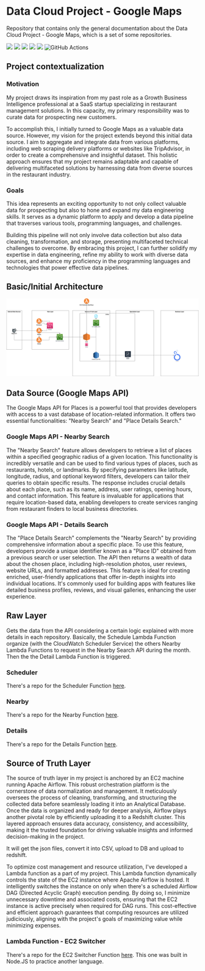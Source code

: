 # Data Cloud Project - Google Maps
Repository that contains only the general documentation about the Data Cloud Project - Google Maps, which is a set of some repositories.

  <img src="https://img.shields.io/badge/Python-FFD43B?style=for-the-badge&logo=python&logoColor=blue">
  <img src="https://img.shields.io/badge/Node%20js-339933?style=for-the-badge&logo=nodedotjs&logoColor=white">
  <img src="https://img.shields.io/badge/Amazon_AWS-FF9900?style=for-the-badge&logo=amazonaws&logoColor=white">
  <img src="https://img.shields.io/badge/Airflow-017CEE?style=for-the-badge&logo=Apache%20Airflow&logoColor=white">
  <img src="https://img.shields.io/badge/Looker-4285F4?logo=looker&logoColor=fff&style=for-the-badge">
  <img alt="GitHub Actions" src="https://img.shields.io/badge/githubactions-%232671E5.svg?style=for-the-badge&logo=githubactions&logoColor=white"/>

## Project contextualization

### Motivation
My project draws its inspiration from my past role as a Growth Business Intelligence professional at a SaaS startup specializing in restaurant management solutions. In this capacity, my primary responsibility was to curate data for prospecting new customers. 

To accomplish this, I initially turned to Google Maps as a valuable data source. However, my vision for the project extends beyond this initial data source. I aim to aggregate and integrate data from various platforms, including web scraping delivery platforms or websites like TripAdvisor, in order to create a comprehensive and insightful dataset. This holistic approach ensures that my project remains adaptable and capable of delivering multifaceted solutions by harnessing data from diverse sources in the restaurant industry.

### Goals
This idea represents an exciting opportunity to not only collect valuable data for prospecting but also to hone and expand my data engineering skills. It serves as a dynamic platform to apply and develop a data pipeline that traverses various tools, programming languages, and challenges. 

Building this pipeline will not only involve data collection but also data cleaning, transformation, and storage, presenting multifaceted technical challenges to overcome. By embracing this project, I can further solidify my expertise in data engineering, refine my ability to work with diverse data sources, and enhance my proficiency in the programming languages and technologies that power effective data pipelines.

## Basic/Initial Architecture
![Data Pipeline Initial Architecture](maps_api_aws-data-pipeline-architecture.drawio.png "Text to show on mouseover")

## Data Source (Google Maps API)

The Google Maps API for Places is a powerful tool that provides developers with access to a vast database of location-related information. It offers two essential functionalities: "Nearby Search" and "Place Details Search."

### Google Maps API - Nearby Search
The "Nearby Search" feature allows developers to retrieve a list of places within a specified geographic radius of a given location. This functionality is incredibly versatile and can be used to find various types of places, such as restaurants, hotels, or landmarks. By specifying parameters like latitude, longitude, radius, and optional keyword filters, developers can tailor their queries to obtain specific results. The response includes crucial details about each place, such as its name, address, user ratings, opening hours, and contact information. This feature is invaluable for applications that require location-based data, enabling developers to create services ranging from restaurant finders to local business directories.

### Google Maps API - Details Search
The "Place Details Search" complements the "Nearby Search" by providing comprehensive information about a specific place. To use this feature, developers provide a unique identifier known as a "Place ID" obtained from a previous search or user selection. The API then returns a wealth of data about the chosen place, including high-resolution photos, user reviews, website URLs, and formatted addresses. This feature is ideal for creating enriched, user-friendly applications that offer in-depth insights into individual locations. It's commonly used for building apps with features like detailed business profiles, reviews, and visual galleries, enhancing the user experience.

## Raw Layer
Gets the data from the API considering a certain logic explained with more details in each repository.
Basically, the Schedule Lambda Function organize (with the CloudWatch Scheduler Service) the others Nearby Lambda Functions to request in the Nearby Search API during the month. Then the the Detail Lambda Function is triggered.

### Scheduler
There's a repo for the Scheduler Function <a href="https://github.com/juliolimoli/data-cloud-project-scheduler" target="_blank">here</a>.

### Nearby
There's a repo for the Nearby Function <a href="https://github.com/juliolimoli/data-cloud-project-gmaps-place-nearby" target="_blank">here</a>.

### Details
There's a repo for the Details Function <a href="https://github.com/juliolimoli/data-cloud-project-gmaps-place-details" target="_blank">here</a>.

## Source of Truth Layer
The source of truth layer in my project is anchored by an EC2 machine running Apache Airflow. This robust orchestration platform is the cornerstone of data normalization and management. It meticulously oversees the process of cleaning, transforming, and structuring the collected data before seamlessly loading it into an Analytical Database. Once the data is organized and ready for deeper analysis, Airflow plays another pivotal role by efficiently uploading it to a Redshift cluster. This layered approach ensures data accuracy, consistency, and accessibility, making it the trusted foundation for driving valuable insights and informed decision-making in the project.

It will get the json files, convert it into CSV, upload to DB and upload to redshift.

To optimize cost management and resource utilization, I've developed a Lambda function as a part of my project. This Lambda function dynamically controls the state of the EC2 instance where Apache Airflow is hosted. It intelligently switches the instance on only when there's a scheduled Airflow DAG (Directed Acyclic Graph) execution pending. By doing so, I minimize unnecessary downtime and associated costs, ensuring that the EC2 instance is active precisely when required for DAG runs. This cost-effective and efficient approach guarantees that computing resources are utilized judiciously, aligning with the project's goals of maximizing value while minimizing expenses.

### Lambda Function - EC2 Switcher
There's a repo for the EC2 Switcher Function <a href="https://github.com/juliolimoli/lambda_ec2_switcher" target="_blank">here</a>. This one was built in Node.JS to practice another language.